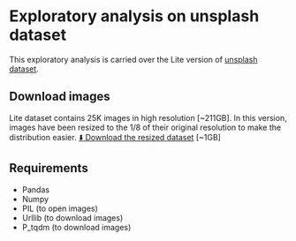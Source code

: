 # Exploratory analysis on unsplash dataset

This exploratory analysis is carried over the Lite version of [unsplash dataset](https://github.com/unsplash/datasets). 

## Download images

Lite dataset contains 25K images in high resolution [~211GB].
In this version, images have been resized to the 1/8 of their original resolution to make the distribution easier.
[⬇️ Download the resized dataset](https://drive.google.com/file/d/1B-qErxWQWorFAaYLq2m4XXykC6YMjGX-/view?usp=sharing) [~1GB]


## Requirements
- Pandas
- Numpy
- PIL (to open images)
- Urllib (to download images)
- P_tqdm (to download images)